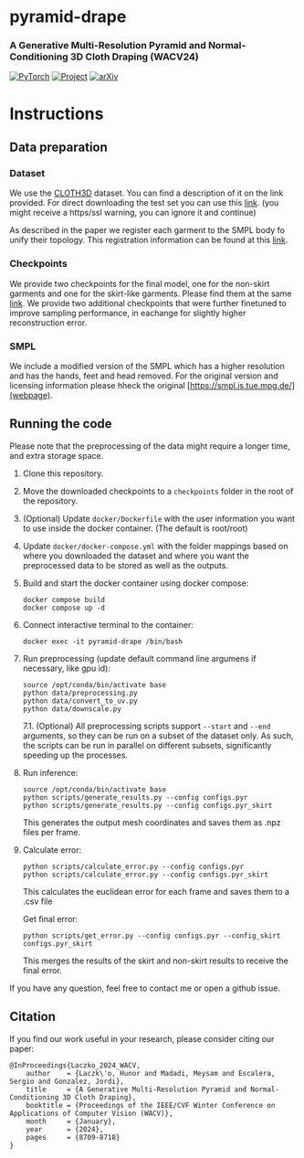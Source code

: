 # pyramid-drape

### A Generative Multi-Resolution Pyramid and Normal-Conditioning 3D Cloth Draping (WACV24)

<a href="https://pytorch.org/get-started/locally/"><img alt="PyTorch" src="https://img.shields.io/badge/PyTorch-ee4c2c?logo=pytorch&logoColor=white"></a> 
<a href="https://hunorlaczko.github.io/projects/pyramid-drape/"><img alt="Project" src="https://img.shields.io/badge/-Project%20Page-lightgrey?logo=Google%20Chrome&color=informational&logoColor=white"></a>
[![arXiv](https://img.shields.io/badge/arXiv-2311.02700-b31b1b.svg)](https://arxiv.org/abs/2311.02700
)

# Instructions

## Data preparation

### Dataset 

We use the [CLOTH3D](https://chalearnlap.cvc.uab.cat/dataset/38/description/) dataset. You can find a description of it on the link provided. For direct downloading the test set you can use this [link](https://158.109.8.102/CLOTH3D/Test/test_t1.tar.gz). (you might receive a https/ssl warning, you can ignore it and continue)

As described in the paper we register each garment to the SMPL body fo unify their topology. This registration information can be found at this [link](https://uab-my.sharepoint.com/:f:/g/personal/1648039_uab_cat/EpUP9kD47SVJoyXFbfKtOw8B5-4IUrKAEHVp_wm6lxihPA?e=FhRYVH).

### Checkpoints
We provide two checkpoints for the final model, one for the non-skirt garments and one for the skirt-like garments. Please find them at the same [link](https://uab-my.sharepoint.com/:f:/g/personal/1648039_uab_cat/EpUP9kD47SVJoyXFbfKtOw8B5-4IUrKAEHVp_wm6lxihPA?e=FhRYVH). We provide two additional checkpoints that were further finetuned to improve sampling performance, in eachange for slightly higher reconstruction error. 

### SMPL

We include a modified version of the SMPL which has a higher resolution and has the hands, feet and head removed. For the original version and licensing information please hheck the original [https://smpl.is.tue.mpg.de/](webpage). 

## Running the code

Please note that the preprocessing of the data might require a longer time, and extra storage space. 

1. Clone this repository.
2. Move the downloaded checkpoints to a `checkpoints` folder in the root of the repository.
3. (Optional) Update `docker/Dockerfile` with the user information you want to use inside the docker container. (The default is root/root)
4. Update `docker/docker-compose.yml` with the folder mappings based on where you downloaded the dataset and where you want the preprocessed data to be stored as well as the outputs. 
5. Build and start the docker container using docker compose:
    ```
    docker compose build
    docker compose up -d
    ```
6. Connect interactive terminal to the container:
   ```
   docker exec -it pyramid-drape /bin/bash
   ```
7. Run preprocessing (update default command line argumens if necessary, like gpu id):
   ```
   source /opt/conda/bin/activate base
   python data/preprocessing.py
   python data/convert_to_uv.py
   python data/downscale.py
   ```
   7.1. (Optional) All preprocessing scripts support `--start` and `--end` arguments, so they can be run on a subset of the dataset only. As such, the scripts can be run in parallel on different subsets, significantly speeding up the processes. 
8. Run inference:
   ```
   source /opt/conda/bin/activate base
   python scripts/generate_results.py --config configs.pyr
   python scripts/generate_results.py --config configs.pyr_skirt
   ```
   This generates the output mesh coordinates and saves them as .npz files per frame.
9. Calculate error:
   ```
   python scripts/calculate_error.py --config configs.pyr
   python scripts/calculate_error.py --config configs.pyr_skirt
   ```
   This calculates the euclidean error for each frame and saves them to a .csv file

   Get final error:
   ```
   python scripts/get_error.py --config configs.pyr --config_skirt configs.pyr_skirt
   ```
   This merges the results of the skirt and non-skirt results to receive the final error. 

If you have any question, feel free to contact me or open a github issue.

## Citation
If you find our work useful in your research, please consider citing our paper:
```
@InProceedings{Laczko_2024_WACV,
    author    = {Laczk\'o, Hunor and Madadi, Meysam and Escalera, Sergio and Gonzalez, Jordi},
    title     = {A Generative Multi-Resolution Pyramid and Normal-Conditioning 3D Cloth Draping},
    booktitle = {Proceedings of the IEEE/CVF Winter Conference on Applications of Computer Vision (WACV)},
    month     = {January},
    year      = {2024},
    pages     = {8709-8718}
}
```